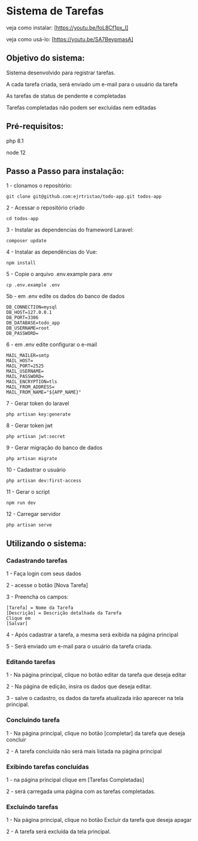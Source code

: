 # Sistema de Tarefas

veja como instalar: [https://youtu.be/foL8Cf1px_I]

veja como usá-lo: [https://youtu.be/SA7BeypmasA]

## Objetivo do sistema:

Sistema desenvolvido para registrar tarefas.

A cada tarefa criada, será enviado um e-mail para o usuário da tarefa

As tarefas de status de pendente e completadas

Tarefas completadas não podem ser excluídas nem editadas

## Pré-requisitos:

php 8.1

node 12

## Passo a Passo para instalação:

1 - clonamos o repositório:

    git clone git@github.com:ejrtristao/todo-app.git todos-app

2 - Acessar o repositório criado

    cd todos-app

3 - Instalar as dependencias do frameword Laravel:

    composer update

4 - Instalar as dependências do Vue:

    npm install

5 - Copie o arquivo .env.example para .env

    cp .env.example .env

5b - em .env edite  os dados do banco de dados

    DB_CONNECTION=mysql
    DB_HOST=127.0.0.1
    DB_PORT=3306
    DB_DATABASE=todo_app
    DB_USERNAME=root
    DB_PASSWORD=


6 - em .env edite configurar o e-mail

    
    MAIL_MAILER=smtp
    MAIL_HOST=
    MAIL_PORT=2525
    MAIL_USERNAME=
    MAIL_PASSWORD=
    MAIL_ENCRYPTION=tls
    MAIL_FROM_ADDRESS=
    MAIL_FROM_NAME="${APP_NAME}"
    

7 - Gerar token do laravel

    php artisan key:generate

8 - Gerar token jwt

    php artisan jwt:secret

9 - Gerar migração do banco de dados

    php artisan migrate

10 - Cadastrar o usuário

    php artisan dev:first-access

11 - Gerar o script

    npm run dev

12 - Carregar servidor

    php artisan serve

## Utilizando o sistema:

### Cadastrando tarefas

1 - Faça login com seus dados

2 - acesse o botão [Nova Tarefa]

3 - Preencha os campos:

    [Tarefa] = Nome da Tarefa
    [Descrição] = Descrição detalhada da Tarefa
    Clique em
    [Salvar]

4 - Após cadastrar a tarefa, a mesma será exibida na página principal

5 - Será enviado um e-mail para o usuário da tarefa criada.

### Editando tarefas

1 - Na página principal, clique no botão editar da tarefa que deseja editar

2 - Na página de edição, insira os dados que deseja editar.

3 - salve o cadastro, os dados da tarefa atualizada irão aparecer na tela principal.

### Concluindo tarefa

1 - Na página principal, clique no botão [completar] da tarefa que deseja concluir

2 - A tarefa concluída não será mais listada na página principal

### Exibindo tarefas concluídas

1 - na página principal clique em [Tarefas Completadas]

2 - será carregada uma página com as tarefas completadas.

### Excluíndo tarefas

1 - Na página principal, clique no botão Excluir da tarefa que deseja apagar

2 - A tarefa será excluída da tela principal.
